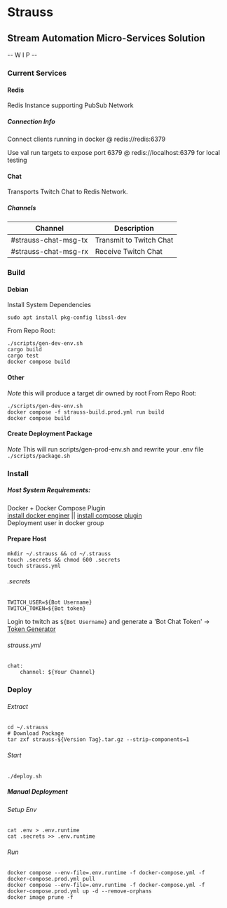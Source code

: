 # Strauss

## Stream Automation Micro-Services Solution

-- W I P --

### Current Services
#### Redis
Redis Instance supporting PubSub Network

##### Connection Info
Connect clients running in docker @ redis://redis:6379
<p>Use val run targets to expose port 6379 @ redis://localhost:6379 for local testing

#### Chat
Transports Twitch Chat to Redis Network.

##### Channels
|       Channel        |     Description         |
|----------------------|-------------------------|
| #strauss-chat-msg-tx | Transmit to Twitch Chat |
| #strauss-chat-msg-rx | Receive Twitch Chat     |

### Build
#### Debian
Install System Dependencies
```
sudo apt install pkg-config libssl-dev
```

From Repo Root:
```
./scripts/gen-dev-env.sh
cargo build
cargo test
docker compose build
```

#### Other
*Note* this will produce a target dir owned by root
From Repo Root:
```
./scripts/gen-dev-env.sh
docker compose -f strauss-build.prod.yml run build
docker compose build
```

#### Create Deployment Package
*Note* This will run scripts/gen-prod-env.sh and rewrite your .env file
``` ./scripts/package.sh ```

### Install

##### Host System Requirements:
Docker + Docker Compose Plugin<br />
[install docker enginer](https://docs.docker.com/engine/install/) || [install compose plugin](https://docs.docker.com/compose/install/linux/)
<br />Deployment user in docker group

#### Prepare Host

```
mkdir ~/.strauss && cd ~/.strauss
touch .secrets && chmod 600 .secrets
touch strauss.yml
```

###### .secrets

```
TWITCH_USER=${Bot Username}
TWITCH_TOKEN=${Bot token}
```

Login to twitch as `${Bot Username}` and generate a 'Bot Chat
Token' -> [Token Generator](https://twitchtokengenerator.com/)

###### strauss.yml

```
chat:
    channel: ${Your Channel}
```

### Deploy

###### Extract

```
cd ~/.strauss
# Download Package
tar zxf strauss-${Version Tag}.tar.gz --strip-components=1
```

###### Start
```./deploy.sh```

##### Manual Deployment
###### Setup Env

```
cat .env > .env.runtime
cat .secrets >> .env.runtime
```

###### Run

```
docker compose --env-file=.env.runtime -f docker-compose.yml -f docker-compose.prod.yml pull
docker compose --env-file=.env.runtime -f docker-compose.yml -f docker-compose.prod.yml up -d --remove-orphans
docker image prune -f
```
